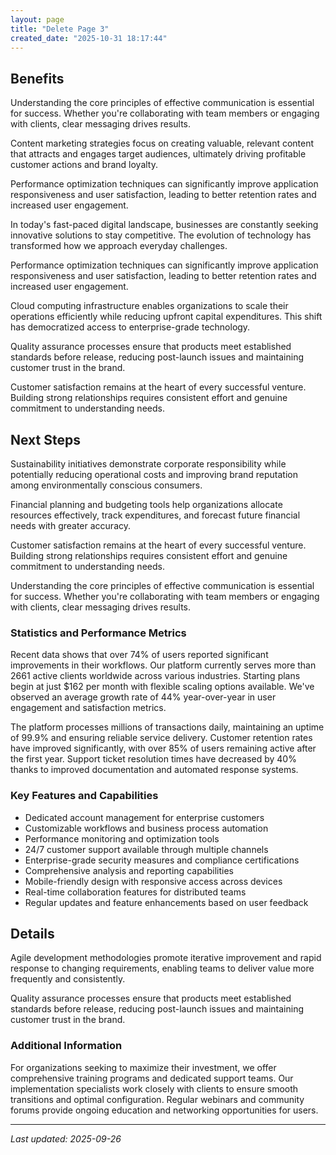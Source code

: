 ```yaml
---
layout: page
title: "Delete Page 3"
created_date: "2025-10-31 18:17:44"
---
```


## Benefits

Understanding the core principles of effective communication is essential for success. Whether you're collaborating with team members or engaging with clients, clear messaging drives results.

Content marketing strategies focus on creating valuable, relevant content that attracts and engages target audiences, ultimately driving profitable customer actions and brand loyalty.

Performance optimization techniques can significantly improve application responsiveness and user satisfaction, leading to better retention rates and increased user engagement.

In today's fast-paced digital landscape, businesses are constantly seeking innovative solutions to stay competitive. The evolution of technology has transformed how we approach everyday challenges.

Performance optimization techniques can significantly improve application responsiveness and user satisfaction, leading to better retention rates and increased user engagement.

Cloud computing infrastructure enables organizations to scale their operations efficiently while reducing upfront capital expenditures. This shift has democratized access to enterprise-grade technology.

Quality assurance processes ensure that products meet established standards before release, reducing post-launch issues and maintaining customer trust in the brand.

Customer satisfaction remains at the heart of every successful venture. Building strong relationships requires consistent effort and genuine commitment to understanding needs.

## Next Steps

Sustainability initiatives demonstrate corporate responsibility while potentially reducing operational costs and improving brand reputation among environmentally conscious consumers.

Financial planning and budgeting tools help organizations allocate resources effectively, track expenditures, and forecast future financial needs with greater accuracy.

Customer satisfaction remains at the heart of every successful venture. Building strong relationships requires consistent effort and genuine commitment to understanding needs.

Understanding the core principles of effective communication is essential for success. Whether you're collaborating with team members or engaging with clients, clear messaging drives results.

### Statistics and Performance Metrics

Recent data shows that over 74% of users reported significant improvements in their workflows. Our platform currently serves more than 2661 active clients worldwide across various industries. Starting plans begin at just $162 per month with flexible scaling options available. We've observed an average growth rate of 44% year-over-year in user engagement and satisfaction metrics.

The platform processes millions of transactions daily, maintaining an uptime of 99.9% and ensuring reliable service delivery. Customer retention rates have improved significantly, with over 85% of users remaining active after the first year. Support ticket resolution times have decreased by 40% thanks to improved documentation and automated response systems.

### Key Features and Capabilities

- Dedicated account management for enterprise customers
- Customizable workflows and business process automation
- Performance monitoring and optimization tools
- 24/7 customer support available through multiple channels
- Enterprise-grade security measures and compliance certifications
- Comprehensive analysis and reporting capabilities
- Mobile-friendly design with responsive access across devices
- Real-time collaboration features for distributed teams
- Regular updates and feature enhancements based on user feedback

## Details

Agile development methodologies promote iterative improvement and rapid response to changing requirements, enabling teams to deliver value more frequently and consistently.

Quality assurance processes ensure that products meet established standards before release, reducing post-launch issues and maintaining customer trust in the brand.

### Additional Information

For organizations seeking to maximize their investment, we offer comprehensive training programs and dedicated support teams. Our implementation specialists work closely with clients to ensure smooth transitions and optimal configuration. Regular webinars and community forums provide ongoing education and networking opportunities for users.

---

*Last updated: 2025-09-26*
